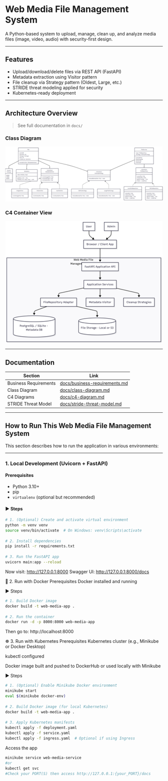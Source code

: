 #  Web Media File Management System

A Python-based system to upload, manage, clean up, and analyze media files (image, video, audio) with security-first design.

---

##  Features

- Upload/download/delete files via REST API (FastAPI)
- Metadata extraction using Visitor pattern
- File cleanup via Strategy pattern (Oldest, Large, etc.)
- STRIDE threat modeling applied for security
- Kubernetes-ready deployment

---

##  Architecture Overview

>  See full documentation in `docs/`

### Class Diagram

![Class Diagram](images/class-diagram.png)

### C4 Container View

![C4 Diagram](images/c4-container-diagram.png)

---

##  Documentation

| Section | Link |
|--------|------|
| Business Requirements | [docs/business-requirements.md](docs/business-requirements.md) |
| Class Diagram | [docs/class-diagram.md](docs/class-diagram.md) |
| C4 Diagrams | [docs/c4-diagram.md](docs/c4-diagram.md) |
| STRIDE Threat Model | [docs/stride-threat-model.md](docs/stride-threat-model.md) |

---

##  How to Run This Web Media File Management System

This section describes how to run the application in various environments:

---

###  1. Local Development (Uvicorn + FastAPI)

####  Prerequisites

- Python 3.10+
- pip
- `virtualenv` (optional but recommended)

#### ▶ Steps

```bash
# 1. (Optional) Create and activate virtual environment
python -m venv venv
source venv/bin/activate  # On Windows: venv\Scripts\activate

# 2. Install dependencies
pip install -r requirements.txt

# 3. Run the FastAPI app
uvicorn main:app --reload
```

Now visit: http://127.0.0.1:8000
Swagger UI: http://127.0.0.1:8000/docs

🐳 2. Run with Docker
Prerequisites
Docker installed and running

▶ Steps
```bash
# 1. Build Docker image
docker build -t web-media-app .

# 2. Run the container
docker run -d -p 8000:8000 web-media-app
```
Then go to: http://localhost:8000

☸️ 3. Run with Kubernetes
Prerequisites
Kubernetes cluster (e.g., Minikube or Docker Desktop)

kubectl configured

Docker image built and pushed to DockerHub or used locally with Minikube

▶ Steps
```bash
# 1. (Optional) Enable Minikube Docker environment
minikube start
eval $(minikube docker-env)

# 2. Build Docker image (for local Kubernetes)
docker build -t web-media-app .

# 3. Apply Kubernetes manifests
kubectl apply -f deployment.yaml
kubectl apply -f service.yaml
kubectl apply -f ingress.yaml  # Optional if using Ingress
```
Access the app
```bash
minikube service web-media-service
#or
kubectl get svc
#Check your PORT(S) then access http://127.0.0.1:{your_PORT}/docs
```